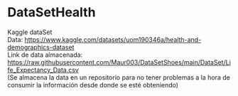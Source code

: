 # DataSetHealth
Kaggle dataSet <br>
Data: https://www.kaggle.com/datasets/uom190346a/health-and-demographics-dataset <br>
Link de data almacenada: https://raw.githubusercontent.com/Maur003/DataSetShoes/main/DataSet/Life_Expectancy_Data.csv <br>
(Se almacena la data en un repositorio para no tener problemas a la hora de consumir la información desde donde se esté obteniendo)
